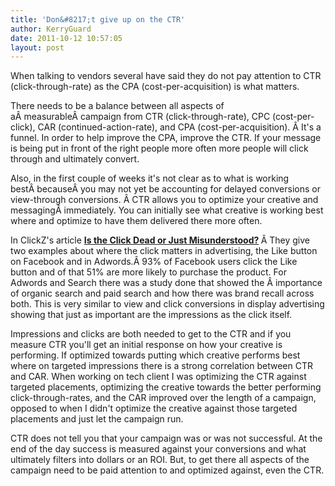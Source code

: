 ```yaml
---
title: 'Don&#8217;t give up on the CTR'
author: KerryGuard
date: 2011-10-12 10:57:05
layout: post
---
```

When talking to vendors several have said they do not pay attention to CTR (click-through-rate) as the CPA (cost-per-acquisition) is what matters.

There needs to be a balance between all aspects of aÂ measurableÂ campaign from CTR (click-through-rate), CPC (cost-per-click), CAR (continued-action-rate), and CPA (cost-per-acquisition). Â It's a funnel. In order to help improve the CPA, improve the CTR. If your message is being put in front of the right people more often more people will click through and ultimately convert.

Also, in the first couple of weeks it's not clear as to what is working bestÂ becauseÂ you may not yet be accounting for delayed conversions or view-through conversions. Â CTR allows you to optimize your creative and messagingÂ immediately. You can initially see what creative is working best where and optimize to have them delivered there more often.

In ClickZ's article <strong><a title="Is the Click Dead or Just Misunderstood?" href="http://www.clickz.com/clickz/column/2116346/click-dead-misunderstood" target="_blank">Is the Click Dead or Just Misunderstood?</a> </strong>Â They give two examples about where the click matters in advertising, the Like button on Facebook and in Adwords.Â 93% of Facebook users click the Like button and of that 51% are more likely to purchase the product. For Adwords and Search there was a study done that showed the Â importance of organic search and paid search and how there was brand recall across both. This is very similar to view and click conversions in display advertising showing that just as important are the impressions as the click itself.

Impressions and clicks are both needed to get to the CTR and if you measure CTR you'll get an initial response on how your creative is performing. If optimized towards putting which creative performs best where on targeted impressions there is a strong correlation between CTR and CAR. When working on tech client I was optimizing the CTR against targeted placements, optimizing the creative towards the better performing click-through-rates, and the CAR improved over the length of a campaign, opposed to when I didn't optimize the creative against those targeted placements and just let the campaign run.

CTR does not tell you that your campaign was or was not successful. At the end of the day success is measured against your conversions and what ultimately filters into dollars or an ROI. But, to get there all aspects of the campaign need to be paid attention to and optimized against, even the CTR.
